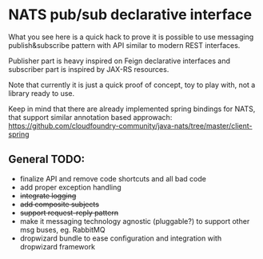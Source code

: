 # NATS pub/sub declarative interface

What you see here is a quick hack to prove it is possible to use messaging publish&subscribe pattern with API similar to modern REST interfaces.

Publisher part is heavy inspired on Feign declarative interfaces and subscriber part is inspired by JAX-RS resources.

Note that currently it is just a quick proof of concept, toy to play with, not a library ready to use.

Keep in mind that there are already implemented spring bindings for NATS, that support similar annotation based approwach:
https://github.com/cloudfoundry-community/java-nats/tree/master/client-spring

## General TODO:

  * finalize API and remove code shortcuts and all bad code
  * add proper exception handling
  * ~~integrate logging~~
  * ~~add composite subjects~~
  * ~~support request-reply pattern~~
  * make it messaging technology agnostic (pluggable?) to support other msg buses, eg. RabbitMQ
  * dropwizard bundle to ease configuration and integration with dropwizard framework
